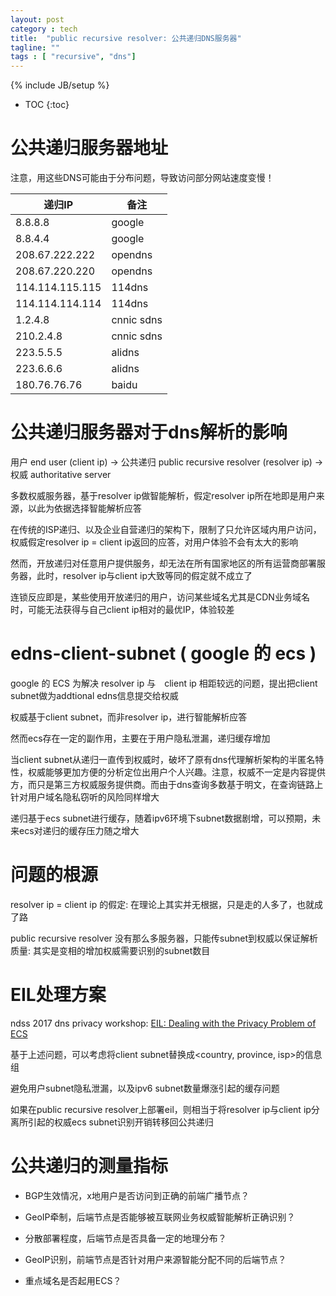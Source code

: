 ```yaml
---
layout: post
category : tech
title:  "public recursive resolver: 公共递归DNS服务器"
tagline: ""
tags : [ "recursive", "dns"]
---
```

{% include JB/setup %}

* TOC
{:toc}

# 公共递归服务器地址

注意，用这些DNS可能由于分布问题，导致访问部分网站速度变慢！

| 递归IP | 备注 |
| ------ | ---- |
| 8.8.8.8 | google |
| 8.8.4.4 | google |
| 208.67.222.222 | opendns |
| 208.67.220.220 | opendns |
| 114.114.115.115 | 114dns |
| 114.114.114.114 | 114dns |
| 1.2.4.8 | cnnic sdns |
| 210.2.4.8 | cnnic sdns |
| 223.5.5.5 | alidns |
| 223.6.6.6 | alidns |
| 180.76.76.76 | baidu |

# 公共递归服务器对于dns解析的影响

用户 end user (client ip) -> 公共递归 public recursive resolver (resolver ip) -> 权威 authoritative server

多数权威服务器，基于resolver ip做智能解析，假定resolver ip所在地即是用户来源，以此为依据选择智能解析应答

在传统的ISP递归、以及企业自营递归的架构下，限制了只允许区域内用户访问，权威假定resolver ip = client ip返回的应答，对用户体验不会有太大的影响

然而，开放递归对任意用户提供服务，却无法在所有国家地区的所有运营商部署服务器，此时，resolver ip与client ip大致等同的假定就不成立了

连锁反应即是，某些使用开放递归的用户，访问某些域名尤其是CDN业务域名时，可能无法获得与自己client ip相对的最优IP，体验较差

# edns-client-subnet ( google 的 ecs )

google 的 ECS 为解决 resolver ip 与　client ip 相距较远的问题，提出把client subnet做为addtional edns信息提交给权威

权威基于client subnet，而非resolver ip，进行智能解析应答

然而ecs存在一定的副作用，主要在于用户隐私泄漏，递归缓存增加

当client subnet从递归一直传到权威时，破坏了原有dns代理解析架构的半匿名特性，权威能够更加方便的分析定位出用户个人兴趣。注意，权威不一定是内容提供方，而只是第三方权威服务提供商。而由于dns查询多数基于明文，在查询链路上针对用户域名隐私窃听的风险同样增大

递归基于ecs subnet进行缓存，随着ipv6环境下subnet数据剧增，可以预期，未来ecs对递归的缓存压力随之增大

# 问题的根源

resolver ip = client ip 的假定: 在理论上其实并无根据，只是走的人多了，也就成了路

public recursive resolver 没有那么多服务器，只能传subnet到权威以保证解析质量: 其实是变相的增加权威需要识别的subnet数目 

# EIL处理方案

ndss 2017 dns privacy workshop: [EIL: Dealing with the Privacy Problem of ECS](https://github.com/abbypan/dns_test_eil)

基于上述问题，可以考虑将client subnet替换成<country, province, isp>的信息组

避免用户subnet隐私泄漏，以及ipv6 subnet数量爆涨引起的缓存问题

如果在public recursive resolver上部署eil，则相当于将resolver ip与client ip分离所引起的权威ecs subnet识别开销转移回公共递归

# 公共递归的测量指标

* BGP生效情况，x地用户是否访问到正确的前端广播节点？

* GeoIP牵制，后端节点是否能够被互联网业务权威智能解析正确识别？

* 分散部署程度，后端节点是否具备一定的地理分布？

* GeoIP识别，前端节点是否针对用户来源智能分配不同的后端节点？

* 重点域名是否起用ECS？
